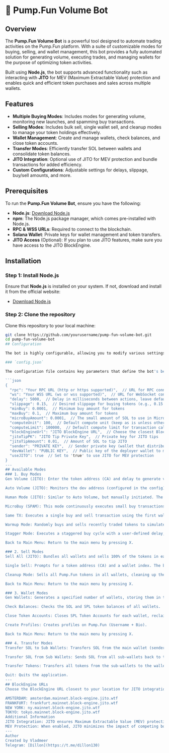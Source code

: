 # 🤖 Pump.Fun Volume Bot

## Overview

The **Pump.Fun Volume Bot** is a powerful tool designed to automate trading activities on the Pump.Fun platform. With a suite of customizable modes for buying, selling, and wallet management, this bot provides a fully automated solution for generating volume, executing trades, and managing wallets for the purpose of optimizing token activities.

Built using **Node.js**, the bot supports advanced functionality such as interacting with **JITO** for MEV (Maximum Extractable Value) protection and enables quick and efficient token purchases and sales across multiple wallets.

## Features

- **Multiple Buying Modes**: Includes modes for generating volume, monitoring new launches, and spamming buy transactions.
- **Selling Modes**: Includes bulk sell, single wallet sell, and cleanup modes to manage your token holdings effectively.
- **Wallet Management**: Create and manage wallets, check balances, and close token accounts.
- **Transfer Modes**: Efficiently transfer SOL between wallets and consolidate token balances.
- **JITO Integration**: Optional use of JITO for MEV protection and bundle transactions for added efficiency.
- **Custom Configurations**: Adjustable settings for delays, slippage, buy/sell amounts, and more.

## Prerequisites

To run the **Pump.Fun Volume Bot**, ensure you have the following:

- **Node.js**: [Download Node.js](https://nodejs.org)
- **npm**: The Node.js package manager, which comes pre-installed with Node.js.
- **RPC & WSS URLs**: Required to connect to the blockchain.
- **Solana Wallet**: Private keys for wallet management and token transfers.
- **JITO Access** (Optional): If you plan to use JITO features, make sure you have access to the JITO BlockEngine.

## Installation

### Step 1: Install Node.js

Ensure that **Node.js** is installed on your system. If not, download and install it from the official website:

- [Download Node.js](https://nodejs.org)

### Step 2: Clone the repository

Clone this repository to your local machine:

```bash
git clone https://github.com/yourusername/pump-fun-volume-bot.git
cd pump-fun-volume-bot
## Configuration

The bot is highly configurable, allowing you to modify various settings in the `config.json` file. Below is a detailed guide for configuring the bot to suit your needs.

### `config.json`

The configuration file contains key parameters that define the bot's behavior. Here is a breakdown of each parameter:

```json
{
  "rpc": "Your RPC URL (http or https supported)",  // URL for RPC connection
  "ws": "Your WSS URL (ws or wss supported)",  // URL for WebSocket connection
  "delay": 5000,  // Delay in milliseconds between actions, leave default (5000)
  "slippage": 0.15,  // Desired slippage for buying tokens (e.g., 0.15 means 15%)
  "minBuy": 0.0001,  // Minimum buy amount for tokens
  "maxBuy": 0.1,  // Maximum buy amount for tokens
  "microBuyAmount": 0.0001,  // The small amount of SOL to use in MicroBuy mode
  "computeUnit": 100,  // Default compute unit (keep as is unless otherwise specified)
  "computeLimit": 100000,  // Default compute limit for transaction calculations
  "blockEngineUrl": "JITO BlockEngine URL",  // Choose the closest BlockEngine URL (see below)
  "jitoTipPK": "JITO Tip Private Key",  // Private key for JITO tips
  "jitoTipAmount": 0.01,  // Amount of SOL to tip JITO
  "sender": "PRIVATE KEY",  // Sender private key (wallet that distributes SOL to volume wallets)
  "devWallet": "PUBLIC KEY",  // Public key of the deployer wallet to monitor for new launches
  "useJITO": true  // Set to 'true' to use JITO for MEV protection
}
---
## Available Modes
### 1. Buy Modes
Gen Volume (JITO): Enter the token address (CA) and delay to generate volume using multiple wallets. The bot will bundle up to 10 wallets for buying the token until each wallet has made a purchase.

Auto Volume (JITO): Monitors the dev address (configured in the config) and automatically executes the Human Mode when a new launch is detected. This mode performs the Buy Buy Sell cycle until all wallets have completed their actions.

Human Mode (JITO): Similar to Auto Volume, but manually initiated. The bot will perform a Buy Buy Sell cycle until all wallets have bought and sold the token.

MicroBuy (SPAM): This mode continuously executes small buy transactions based on the configured amount of SOL (default: 0.0001) without using JITO protection, running indefinitely until manually stopped.

Same TX: Executes a single buy and sell transaction using the first wallet in the wallet.txt. This mode loops indefinitely until stopped.

Warmup Mode: Randomly buys and sells recently traded tokens to simulate human-like activity and avoid detection by on-chain scanners.

Stagger Mode: Executes a staggered buy cycle with a user-defined delay, looping a set number of times. Users can choose whether to use JITO in this mode.

Back to Main Menu: Return to the main menu by pressing X.

### 2. Sell Modes
Sell All (JITO): Bundles all wallets and sells 100% of the tokens in each wallet until all wallets have been sold.

Single Sell: Prompts for a token address (CA) and a wallet index. The bot will sell 100% of the tokens in the selected wallet.

Cleanup Mode: Sells all Pump.Fun tokens in all wallets, cleaning up the token balances across the wallets.

Back to Main Menu: Return to the main menu by pressing X.

### 3. Wallet Modes
Gen Wallets: Generates a specified number of wallets, storing them in the /keypairs folder along with the wallets.txt file.

Check Balances: Checks the SOL and SPL token balances of all wallets.

Close Token Accounts: Closes SPL Token Accounts for each wallet, reclaiming rent fees.

Create Profiles: Creates profiles on Pump.Fun (Username + Bio).

Back to Main Menu: Return to the main menu by pressing X.

### 4. Transfer Modes
Transfer SOL to Sub Wallets: Transfers SOL from the main wallet (sender address in the config) to all sub-wallets.

Transfer SOL from Sub Wallets: Sends SOL from all sub-wallets back to the main wallet, leaving 0.0009 SOL in each sub-wallet.

Transfer Tokens: Transfers all tokens from the sub-wallets to the wallet address specified during execution.

Quit: Quits the application.
---
## BlockEngine URLs
Choose the BlockEngine URL closest to your location for JITO integration:

AMSTERDAM: amsterdam.mainnet.block-engine.jito.wtf
FRANKFURT: frankfurt.mainnet.block-engine.jito.wtf
NEW YORK: ny.mainnet.block-engine.jito.wtf
TOKYO: tokyo.mainnet.block-engine.jito.wtf
Additional Information
JITO Integration: JITO ensures Maximum Extractable Value (MEV) protection by bundling transactions for optimized gas usage and reduced transaction costs.
MEV Protection: When enabled, JITO minimizes the impact of competing bots and maximizes profits.
---
Author
Created by Vladmeer
Telegram: [Dillon](https://t.me/dillon130)
